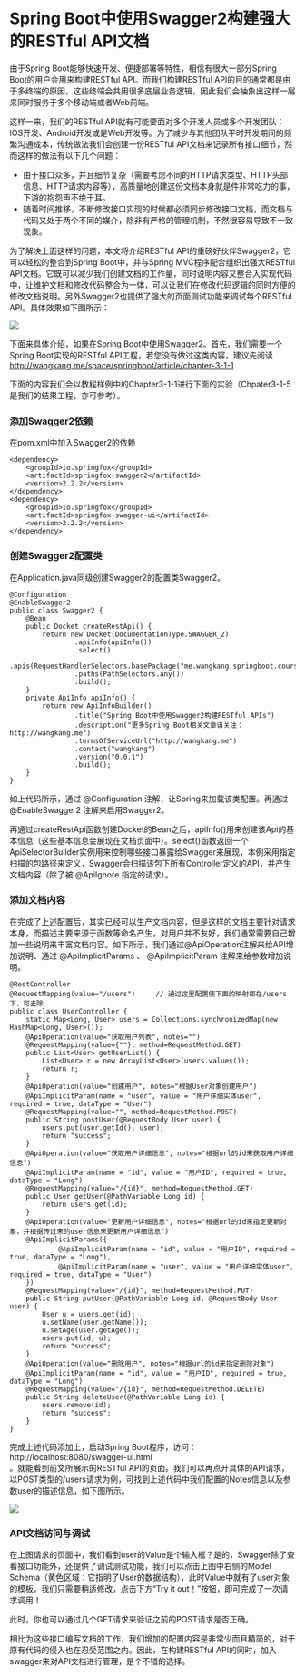 # Spring Boot中使用Swagger2构建强大的RESTful API文档  

由于Spring Boot能够快速开发、便捷部署等特性，相信有很大一部分Spring Boot的用户会用来构建RESTful API。而我们构建RESTful API的目的通常都是由于多终端的原因，这些终端会共用很多底层业务逻辑，因此我们会抽象出这样一层来同时服务于多个移动端或者Web前端。

这样一来，我们的RESTful API就有可能要面对多个开发人员或多个开发团队：IOS开发、Android开发或是Web开发等。为了减少与其他团队平时开发期间的频繁沟通成本，传统做法我们会创建一份RESTful API文档来记录所有接口细节，然而这样的做法有以下几个问题：  
* 由于接口众多，并且细节复杂（需要考虑不同的HTTP请求类型、HTTP头部信息、HTTP请求内容等），高质量地创建这份文档本身就是件非常吃力的事，下游的抱怨声不绝于耳。
* 随着时间推移，不断修改接口实现的时候都必须同步修改接口文档，而文档与代码又处于两个不同的媒介，除非有严格的管理机制，不然很容易导致不一致现象。  

为了解决上面这样的问题，本文将介绍RESTful API的重磅好伙伴Swagger2，它可以轻松的整合到Spring Boot中，并与Spring MVC程序配合组织出强大RESTful API文档。它既可以减少我们创建文档的工作量，同时说明内容又整合入实现代码中，让维护文档和修改代码整合为一体，可以让我们在修改代码逻辑的同时方便的修改文档说明。另外Swagger2也提供了强大的页面测试功能来调试每个RESTful API。具体效果如下图所示：  

![](http://wangkang.me/image/spring/springboot/swagger2_1.png)  

下面来具体介绍，如果在Spring Boot中使用Swagger2。首先，我们需要一个Spring Boot实现的RESTful API工程，若您没有做过这类内容，建议先阅读  http://wangkang.me/space/springboot/article/chapter-3-1-1  

下面的内容我们会以教程样例中的Chapter3-1-1进行下面的实验（Chpater3-1-5是我们的结果工程，亦可参考）。

### 添加Swagger2依赖

在pom.xml中加入Swagger2的依赖  

	<dependency>
	    <groupId>io.springfox</groupId>
	    <artifactId>springfox-swagger2</artifactId>
	    <version>2.2.2</version>
	</dependency>
	<dependency>
	    <groupId>io.springfox</groupId>
	    <artifactId>springfox-swagger-ui</artifactId>
	    <version>2.2.2</version>
	</dependency>  
	
### 创建Swagger2配置类

在Application.java同级创建Swagger2的配置类Swagger2。  

	@Configuration
	@EnableSwagger2
	public class Swagger2 {
	    @Bean
	    public Docket createRestApi() {
	        return new Docket(DocumentationType.SWAGGER_2)
	                .apiInfo(apiInfo())
	                .select()
	                .apis(RequestHandlerSelectors.basePackage("me.wangkang.springboot.course.Chapter3_1_5.web"))
	                .paths(PathSelectors.any())
	                .build();
	    }
	    private ApiInfo apiInfo() {
	        return new ApiInfoBuilder()
	                .title("Spring Boot中使用Swagger2构建RESTful APIs")
	                .description("更多Spring Boot相关文章请关注：http://wangkang.me")
	                .termsOfServiceUrl("http://wangkang.me")
	                .contact("wangkang")
	                .version("0.0.1")
	                .build();
	    }
	}  
	
如上代码所示，通过  @Configuration  注解，让Spring来加载该类配置。再通过  @EnableSwagger2  注解来启用Swagger2。  

再通过createRestApi函数创建Docket的Bean之后，apiInfo()用来创建该Api的基本信息（这些基本信息会展现在文档页面中）。select()函数返回一个ApiSelectorBuilder实例用来控制哪些接口暴露给Swagger来展现，本例采用指定扫描的包路径来定义，Swagger会扫描该包下所有Controller定义的API，并产生文档内容（除了被  @ApiIgnore  指定的请求）。  

### 添加文档内容

在完成了上述配置后，其实已经可以生产文档内容，但是这样的文档主要针对请求本身，而描述主要来源于函数等命名产生，对用户并不友好，我们通常需要自己增加一些说明来丰富文档内容。如下所示，我们通过@ApiOperation注解来给API增加说明、通过  @ApiImplicitParams  、  @ApiImplicitParam  注解来给参数增加说明。  

	@RestController
	@RequestMapping(value="/users")     // 通过这里配置使下面的映射都在/users下，可去除
	public class UserController {
	    static Map<Long, User> users = Collections.synchronizedMap(new HashMap<Long, User>());
	    @ApiOperation(value="获取用户列表", notes="")
	    @RequestMapping(value={""}, method=RequestMethod.GET)
	    public List<User> getUserList() {
	        List<User> r = new ArrayList<User>(users.values());
	        return r;
	    }
	    @ApiOperation(value="创建用户", notes="根据User对象创建用户")
	    @ApiImplicitParam(name = "user", value = "用户详细实体user", required = true, dataType = "User")
	    @RequestMapping(value="", method=RequestMethod.POST)
	    public String postUser(@RequestBody User user) {
	        users.put(user.getId(), user);
	        return "success";
	    }
	    @ApiOperation(value="获取用户详细信息", notes="根据url的id来获取用户详细信息")
	    @ApiImplicitParam(name = "id", value = "用户ID", required = true, dataType = "Long")
	    @RequestMapping(value="/{id}", method=RequestMethod.GET)
	    public User getUser(@PathVariable Long id) {
	        return users.get(id);
	    }
	    @ApiOperation(value="更新用户详细信息", notes="根据url的id来指定更新对象，并根据传过来的user信息来更新用户详细信息")
	    @ApiImplicitParams({
	            @ApiImplicitParam(name = "id", value = "用户ID", required = true, dataType = "Long"),
	            @ApiImplicitParam(name = "user", value = "用户详细实体user", required = true, dataType = "User")
	    })
	    @RequestMapping(value="/{id}", method=RequestMethod.PUT)
	    public String putUser(@PathVariable Long id, @RequestBody User user) {
	        User u = users.get(id);
	        u.setName(user.getName());
	        u.setAge(user.getAge());
	        users.put(id, u);
	        return "success";
	    }
	    @ApiOperation(value="删除用户", notes="根据url的id来指定删除对象")
	    @ApiImplicitParam(name = "id", value = "用户ID", required = true, dataType = "Long")
	    @RequestMapping(value="/{id}", method=RequestMethod.DELETE)
	    public String deleteUser(@PathVariable Long id) {
	        users.remove(id);
	        return "success";
	    }
	}
	
完成上述代码添加上，启动Spring Boot程序，访问：  http://localhost:8080/swagger-ui.html  
。就能看到前文所展示的RESTful API的页面。我们可以再点开具体的API请求，以POST类型的/users请求为例，可找到上述代码中我们配置的Notes信息以及参数user的描述信息，如下图所示。  

![](http://wangkang.me/image/spring/springboot/swagger2_2.png)  

### API文档访问与调试

在上图请求的页面中，我们看到user的Value是个输入框？是的，Swagger除了查看接口功能外，还提供了调试测试功能，我们可以点击上图中右侧的Model Schema（黄色区域：它指明了User的数据结构），此时Value中就有了user对象的模板，我们只需要稍适修改，点击下方“Try it out！”按钮，即可完成了一次请求调用！  

此时，你也可以通过几个GET请求来验证之前的POST请求是否正确。  

相比为这些接口编写文档的工作，我们增加的配置内容是非常少而且精简的，对于原有代码的侵入也在忍受范围之内。因此，在构建RESTful API的同时，加入swagger来对API文档进行管理，是个不错的选择。  